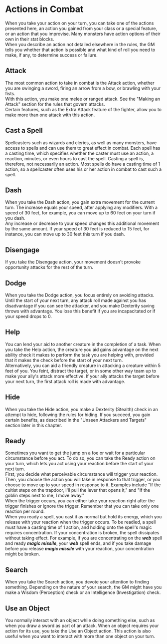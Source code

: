 # Actions in Combat 
When you take your action on your turn, you can take one of the actions presented here, an action you gained from your class or a special feature, or an action that you improvise. Many monsters have action options of their own in their stat blocks.    
When you describe an action not detailed elsewhere in the rules, the GM tells you whether that action is possible and what kind of roll you need to make, if any, to determine success or failure. 

## Attack 
The most common action to take in combat is the Attack action, whether you are swinging a sword, firing an arrow from a bow, or brawling with your fists.    
With this action, you make one melee or ranged attack. See the "Making an Attack" section for the rules that govern attacks.    
Certain features, such as the Extra Attack feature of the fighter, allow you to make more than one attack with this action. 

## Cast a Spell 
Spellcasters such as wizards and clerics, as well as many monsters, have access to spells and can use them to great effect in combat. Each spell has a casting time, which specifies whether the caster must use an action, a reaction, minutes, or even hours to cast the spell. Casting a spell is, therefore, not necessarily an action. Most spells do have a casting time of 1 action, so a spellcaster often uses his or her action in combat to cast such a spell. 

## Dash 
When you take the Dash action, you gain extra movement for the current turn. The increase equals your speed, after applying any modifiers. With a speed of 30 feet, for example, you can move up to 60 feet on your turn if you dash.    
Any increase or decrease to your speed changes this additional movement by the same amount. If your speed of 30 feet is reduced to 15 feet, for instance, you can move up to 30 feet this turn if you dash. 

## Disengage 
If you take the Disengage action, your movement doesn't provoke opportunity attacks for the rest of the turn. 

## Dodge 
When you take the Dodge action, you focus entirely on avoiding attacks. Until the start of your next turn, any attack roll made against you has disadvantage if you can see the attacker, and you make Dexterity saving throws with advantage. You lose this benefit if you are incapacitated or if your speed drops to 0. 

## Help 
You can lend your aid to another creature in the completion of a task. When you take the Help action, the creature you aid gains advantage on the next ability check it makes to perform the task you are helping with, provided that it makes the check before the start of your next turn.    
Alternatively, you can aid a friendly creature in attacking a creature within 5 feet of you. You feint, distract the target, or in some other way team up to make your ally's attack more effective. If your ally attacks the target before your next turn, the first attack roll is made with advantage. 

## Hide 
When you take the Hide action, you make a Dexterity (Stealth) check in an attempt to hide, following the rules for hiding. If you succeed, you gain certain benefits, as described in the "Unseen Attackers and Targets" section later in this chapter.    

## Ready 
Sometimes you want to get the jump on a foe or wait for a particular circumstance before you act. To do so, you can take the Ready action on your turn, which lets you act using your reaction before the start of your next turn.   
First, you decide what perceivable circumstance will trigger your reaction. Then, you choose the action you will take in response to that trigger, or you choose to move up to your speed in response to it. Examples include "If the cultist steps on the trapdoor, I'll pull the lever that opens it," and "If the goblin steps next to me, I move away."    
When the trigger occurs, you can either take your reaction right after the trigger finishes or ignore the trigger. Remember that you can take only one reaction per round.    
When you ready a spell, you cast it as normal but hold its energy, which you release with your reaction when the trigger occurs. To be readied, a spell must have a casting time of 1 action, and holding onto the spell's magic requires concentration. If your concentration is broken, the spell dissipates without taking effect. For example, if you are concentrating on the **_web_** spell and ready **_magic missile_**, your **_web_** spell ends, and if you take damage before you release **_magic missile_** with your reaction, your concentration might be broken. 

## Search 
When you take the Search action, you devote your attention to finding something. Depending on the nature of your search, the GM might have you make a Wisdom (Perception) check or an Intelligence (Investigation) check. 

## Use an Object 
You normally interact with an object while doing something else, such as when you draw a sword as part of an attack. When an object requires your action for its use, you take the Use an Object action. This action is also useful when you want to interact with more than one object on your turn.
